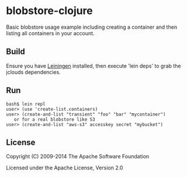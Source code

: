 # blobstore-clojure

Basic blobstore usage example including creating a container and then listing all containers in your account.

## Build

Ensure you have [Leiningen](http://github.com/technomancy/leiningen) installed, then execute 'lein deps' to grab the jclouds dependencies. 

## Run

    bash$ lein repl
    user> (use 'create-list.containers)
    user> (create-and-list "transient" "foo" "bar" "mycontainer")
       or for a real blobstore like S3
    user> (create-and-list "aws-s3" accesskey secret "mybucket")

## License

Copyright (C) 2009-2014 The Apache Software Foundation

Licensed under the Apache License, Version 2.0 

